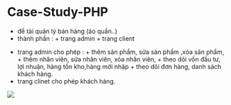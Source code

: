 # Case-Study-PHP
- đề tài quản lý bán hàng (áo quần..)
- thành phần : + trang admin 
               + trang client
+ trang  admin cho phép : + thêm sản phẩm, sửa sản phẩm ,xóa sản phẩm, 
                          + thêm nhân viên, sửa nhân viên, xóa nhân viên,
                          + theo dõi vốn đầu tư, lợi nhuận, hàng tồn kho,hàng mới nhập
                          + theo dõi đơn hàng, danh sách khách hàng.
+ trang clinet cho phép khách hàng.
<img src="United.png">
